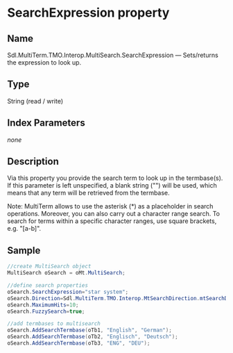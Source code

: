 # SearchExpression property

## Name

Sdl.MultiTerm.TMO.Interop.MultiSearch.SearchExpression —          Sets/returns the expression to look up.

## Type

String
(read / write)

## Index Parameters
*none*

## Description

Via this property you provide the search term to look up in the termbase(s).  If this parameter is left unspecified, a blank string ("") will be used, which means that any term will be retrieved from the termbase.

Note: MultiTerm allows to use the asterisk (\*) as a placeholder in search operations. Moreover, you can also carry out a character range search. To search for terms within a specific character ranges, use square brackets, e.g. "[a-b]".



## Sample


```cs
//create MultiSearch object
MultiSearch oSearch = oMt.MultiSearch;

//define search properties
oSearch.SearchExpression="star system";
oSearch.Direction=Sdl.MultiTerm.TMO.Interop.MtSearchDirection.mtSearchDown;
oSearch.MaximumHits=10;
oSearch.FuzzySearch=true;

//add termbases to multisearch
oSearch.AddSearchTermbase(oTb1, "English", "German");
oSearch.AddSearchTermbase(oTb2, "Englisch", "Deutsch");
oSearch.AddSearchTermbase(oTb3, "ENG", "DEU");
```
